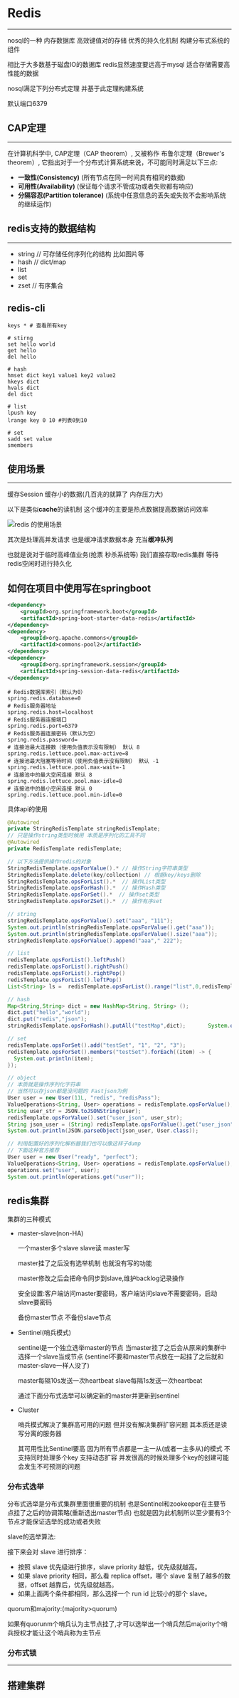 # Redis

---

nosql的一种 内存数据库 高效键值对的存储 优秀的持久化机制 构建分布式系统的组件

相比于大多数基于磁盘IO的数据库 redis显然速度要远高于mysql 适合存储需要高性能的数据

nosql满足下列分布式定理 并基于此定理构建系统

默认端口6379

## CAP定理

---

在计算机科学中, CAP定理（CAP theorem）, 又被称作 布鲁尔定理（Brewer's theorem）, 它指出对于一个分布式计算系统来说，不可能同时满足以下三点:

-   **一致性(Consistency)** (所有节点在同一时间具有相同的数据)
-   **可用性(Availability)** (保证每个请求不管成功或者失败都有响应)
-   **分隔容忍(Partition tolerance)** (系统中任意信息的丢失或失败不会影响系统的继续运作)

## redis支持的数据结构

---

-   string // 可存储任何序列化的结构 比如图片等
-   hash // dict/map
-   list
-   set
-   zset  // 有序集合

## redis-cli

```redis-cli
keys * # 查看所有key

# stirng
set hello world
get hello
del hello

# hash
hmset dict key1 value1 key2 value2
hkeys dict
hvals dict
del dict

# list
lpush key
lrange key 0 10 #列表0到10

# set
sadd set value
smembers
```

## 使用场景

---

缓存Session 缓存小的数据(几百兆的就算了 内存压力大)

以下是类似**cache**的读机制 这个缓冲的主要是热点数据提高数据访问效率

![redis 的使用场景](https://upload-images.jianshu.io/upload_images/7896890-404e89059b6a96b5.png)

其次是处理高并发请求 也是缓冲请求数据本身 充当**缓冲队列**

也就是说对于临时高峰值业务(抢票 秒杀系统等) 我们直接存取redis集群 等待redis空闲时进行持久化

## 如何在项目中使用写在springboot

```xml
<dependency>
    <groupId>org.springframework.boot</groupId>
    <artifactId>spring-boot-starter-data-redis</artifactId>
</dependency>
<dependency>
    <groupId>org.apache.commons</groupId>
    <artifactId>commons-pool2</artifactId>
</dependency>
<dependency>
    <groupId>org.springframework.session</groupId>
    <artifactId>spring-session-data-redis</artifactId>
</dependency>
```

```properties
# Redis数据库索引（默认为0）
spring.redis.database=0  
# Redis服务器地址
spring.redis.host=localhost
# Redis服务器连接端口
spring.redis.port=6379  
# Redis服务器连接密码（默认为空）
spring.redis.password=
# 连接池最大连接数（使用负值表示没有限制） 默认 8
spring.redis.lettuce.pool.max-active=8
# 连接池最大阻塞等待时间（使用负值表示没有限制） 默认 -1
spring.redis.lettuce.pool.max-wait=-1
# 连接池中的最大空闲连接 默认 8
spring.redis.lettuce.pool.max-idle=8
# 连接池中的最小空闲连接 默认 0
spring.redis.lettuce.pool.min-idle=0
```

具体api的使用

```java
@Autowired
private StringRedisTemplate stringRedisTemplate; 
// 只是操作string类型时候用 本质是序列化的工具不同
@Autowired
private RedisTemplate redisTemplate;

// 以下方法提供操作redis的对象
StringRedisTemplate.opsForValue().* // 操作String字符串类型
StringRedisTemplate.delete(key/collection) // 根据key/keys删除
StringRedisTemplate.opsForList().*  // 操作List类型
StringRedisTemplate.opsForHash().*  // 操作Hash类型
StringRedisTemplate.opsForSet().*  // 操作set类型
StringRedisTemplate.opsForZSet().*  // 操作有序set

// string
stringRedisTemplate.opsForValue().set("aaa", "111");
System.out.println(stringRedisTemplate.opsForValue().get("aaa"));
System.out.println(stringRedisTemplate.opsForValue().size("aaa"));
stringRedisTemplate.opsForValue().append("aaa"," 222");

// list
redisTemplate.opsForList().leftPush()
redisTemplate.opsForList().rightPush()
redisTemplate.opsForList().rightPop()
redisTemplate.opsForList().leftPop()
List<String> ls =  redisTemplate.opsForList().range("list",0,redisTemplate.opsForList().size("list")-1); // 读取的结果就是List

// hash
Map<String,String> dict = new HashMap<String, String> ();
dict.put("hello","world");
dict.put("redis","json");
stringRedisTemplate.opsForHash().putAll("testMap",dict);       System.out.println(stringRedisTemplate.opsForHash().entries("testMap"));

// set
redisTemplate.opsForSet().add("testSet", "1", "2", "3");
redisTemplate.opsForSet().members("testSet").forEach((item) -> {
  System.out.println(item);
});

// object
// 本质就是操作序列化字符串
// 当然可以存json都是没问题的 Fastjson为例
User user = new User(11L, "redis", "redisPass");
ValueOperations<String, User> operations = redisTemplate.opsForValue();
String user_str = JSON.toJSONString(user);
redisTemplate.opsForValue().set("user_json", user_str);
String json_user = (String) redisTemplate.opsForValue().get("user_json");
System.out.println(JSON.parseObject(json_user, User.class));

// 利用配置好的序列化解析器我们也可以像这样子dump
// 下面这种官方推荐
User user = new User("ready", "perfect");
ValueOperations<String, User> operations = redisTemplate.opsForValue();
operations.set("user", user);
System.out.println(operations.get("user"));
```

## redis集群

集群的三种模式

-   master-slave(non-HA)

    一个master多个slave slave读 master写

    master挂了之后没有选举机制 也就没有写的功能

    master修改之后会把命令同步到slave,维护backlog记录操作

    安全设置:客户端访问master要密码，客户端访问slave不需要密码，启动slave要密码

    备份master节点 不备份slave节点 

-   Sentinel(哨兵模式)

    sentinel是一个独立选举master的节点 当master挂了之后会从原来的集群中选择一个slave当成节点 (sentinel不要和master节点放在一起挂了之后就和master-slave一样人没了)

    master每隔10s发送一次heartbeat slave每隔1s发送一次heartbeat
    
    通过下面分布式选举可以确定新的master并更新到sentinel
    
-   Cluster

    哨兵模式解决了集群高可用的问题 但并没有解决集群扩容问题 其本质还是读写分离的服务器

    其可用性比Sentinel要高 因为所有节点都是一主一从(或者一主多从)的模式 不支持同时处理多个key 支持动态扩容 并发很高的时候处理多个key的创建可能会发生不可预测的问题

### 分布式选举

分布式选举是分布式集群里面很重要的机制 也是Sentinel和zookeeper在主要节点挂了之后的协调策略(重新选出master节点) 也就是因为此机制所以至少要有3个节点才能保证选举的成功或者失败

slave的选举算法:

接下来会对 slave 进行排序：
-   按照 slave 优先级进行排序，slave priority 越低，优先级就越高。
-   如果 slave priority 相同，那么看 replica offset，哪个 slave 复制了越多的数据，offset 越靠后，优先级就越高。
-   如果上面两个条件都相同，那么选择一个 run id 比较小的那个 slave。

quorum和majority:(majority>quorum)

如果有quorunm个哨兵认为主节点挂了,才可以选举出一个哨兵然后majority个哨兵授权才能让这个哨兵称为主节点

### 分布式锁

---

## 搭建集群

